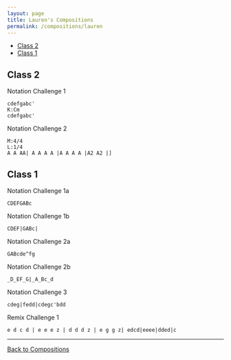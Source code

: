 ```yaml
---
layout: page
title: Lauren's Compositions
permalink: /compositions/lauren
---
```


* [Class 2](#class-2)
* [Class 1](#class-1)

## Class 2
Notation Challenge 1
```
cdefgabc'
K:Cm
cdefgabc'
```

Notation Challenge 2
```
M:4/4
L:1/4
A A AA| A A A A |A A A A |A2 A2 |]
```

## Class 1
Notation Challenge 1a
```
CDEFGABc
```

Notation Challenge 1b
```
CDEF|GABc|
```

Notation Challenge 2a
```
GABcde^fg
```

Notation Challenge 2b
```
_D_EF_G|_A_Bc_d
```

Notation Challenge 3
```
cdeg|fedd|cdegc'bdd
```

Remix Challenge 1
```
e d c d | e e e z | d d d z | e g g z| edcd|eeee|dded|c
```
---
[Back to Compositions](/sc-workshop/compositions/)
